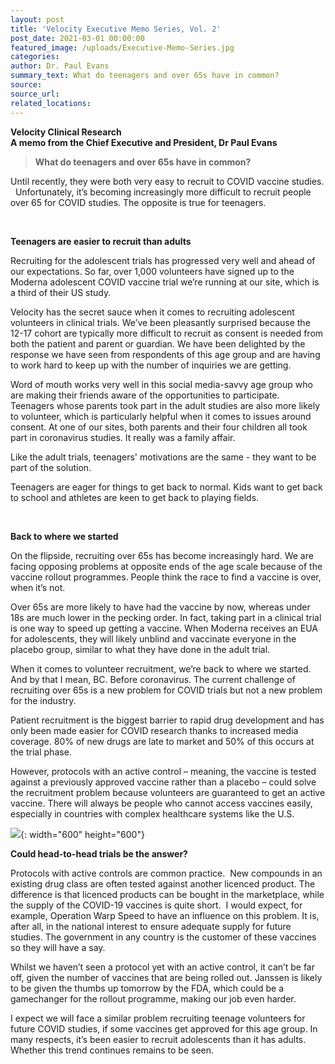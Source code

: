 ```yaml
---
layout: post
title: 'Velocity Executive Memo Series, Vol. 2'
post_date: 2021-03-01 00:00:00
featured_image: /uploads/Executive-Memo-Series.jpg
categories:
author: Dr. Paul Evans
summary_text: What do teenagers and over 65s have in common?
source:
source_url:
related_locations:
---
```

**Velocity Clinical Research<br>A memo from the Chief Executive and President, Dr Paul Evans**

> **What do teenagers and over 65s have in common?**

Until recently, they were both very easy to recruit to COVID vaccine studies. &nbsp; Unfortunately, it’s becoming increasingly more difficult to recruit people over 65 for COVID studies. The opposite is true for teenagers.

&nbsp;

**Teenagers are easier to recruit than adults**

Recruiting for the adolescent trials has progressed very well and ahead of our expectations. So far, over 1,000 volunteers have signed up to the Moderna adolescent COVID vaccine trial we’re running at our site, which is a third of their US study.&nbsp;

Velocity has the secret sauce when it comes to recruiting adolescent volunteers in clinical trials. We’ve been pleasantly surprised because the 12-17 cohort are typically more difficult to recruit as consent is needed from both the patient and parent or guardian. We have been delighted by the response we have seen from respondents of this age group and are having to work hard to keep up with the number of inquiries we are getting.

Word of mouth works very well in this social media-savvy age group who are making their friends aware of the opportunities to participate. Teenagers whose parents took part in the adult studies are also more likely to volunteer, which is particularly helpful when it comes to issues around consent. At one of our sites, both parents and their four children all took part in coronavirus studies. It really was a family affair.

Like the adult trials, teenagers' motivations are the same - they want to be part of the solution.

Teenagers are eager for things to get back to normal. Kids want to get back to school and athletes are keen to get back to playing fields.

&nbsp;

**Back to where we started**

On the flipside, recruiting over 65s has become increasingly hard. We are facing opposing problems at opposite ends of the age scale because of the vaccine rollout programmes. People think the race to find a vaccine is over, when it’s not.

Over 65s are more likely to have had the vaccine by now, whereas under 18s are much lower in the pecking order. In fact, taking part in a clinical trial is one way to speed up getting a vaccine. When Moderna receives an EUA for adolescents, they will likely unblind and vaccinate everyone in the placebo group, similar to what they have done in the adult trial.&nbsp;

When it comes to volunteer recruitment, we’re back to where we started. And by that I mean, BC. Before coronavirus. The current challenge of recruiting over 65s is a new problem for COVID trials but not a new problem for the industry.&nbsp;

Patient recruitment is the biggest barrier to rapid drug development and has only been made easier for COVID research thanks to increased media coverage. 80% of new drugs are late to market and 50% of this occurs at the trial phase.

However, protocols with an active control – meaning, the vaccine is tested against a previously approved vaccine rather than a placebo – could solve the recruitment problem because volunteers are guaranteed to get an active vaccine. There will always be people who cannot access vaccines easily, especially in countries with complex healthcare systems like the U.S.

![](/uploads/velocity-paul.jpg){: width="600" height="600"}

**Could head-to-head trials be the answer?**

Protocols with active controls are common practice.&nbsp; New compounds in an existing drug class are often tested against another licenced product. The difference is that licenced products can be bought in the marketplace, while the supply of the COVID-19 vaccines is quite short.&nbsp; I would expect, for example, Operation Warp Speed to have an influence on this problem. It is, after all, in the national interest to ensure adequate supply for future studies. The government in any country is the customer of these vaccines so they will have a say.

Whilst we haven’t seen a protocol yet with an active control, it can’t be far off, given the number of vaccines that are being rolled out. Janssen is likely to be given the thumbs up tomorrow by the FDA, which could be a gamechanger for the rollout programme, making our job even harder. &nbsp;

I expect we will face a similar problem recruiting teenage volunteers for future COVID studies, if some vaccines get approved for this age group. In many respects, it’s been easier to recruit adolescents than it has adults. Whether this trend continues remains to be seen.
